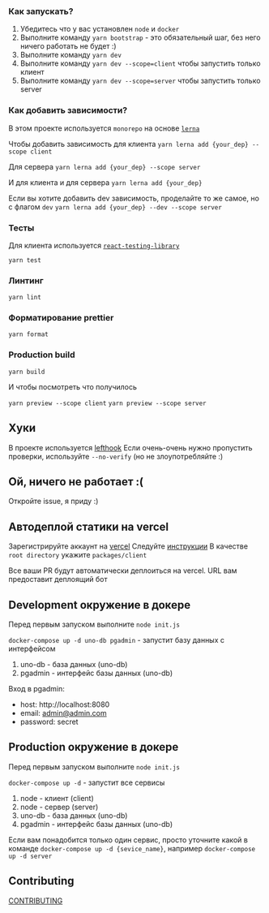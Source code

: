 ### Как запускать?

1. Убедитесь что у вас установлен `node` и `docker`
2. Выполните команду `yarn bootstrap` - это обязательный шаг, без него ничего работать не будет :)
3. Выполните команду `yarn dev`
3. Выполните команду `yarn dev --scope=client` чтобы запустить только клиент
4. Выполните команду `yarn dev --scope=server` чтобы запустить только server


### Как добавить зависимости?
В этом проекте используется `monorepo` на основе [`lerna`](https://github.com/lerna/lerna)

Чтобы добавить зависимость для клиента 
```yarn lerna add {your_dep} --scope client```

Для сервера
```yarn lerna add {your_dep} --scope server```

И для клиента и для сервера
```yarn lerna add {your_dep}```


Если вы хотите добавить dev зависимость, проделайте то же самое, но с флагом `dev`
```yarn lerna add {your_dep} --dev --scope server```


### Тесты

Для клиента используется [`react-testing-library`](https://testing-library.com/docs/react-testing-library/intro/)

```yarn test```

### Линтинг

```yarn lint```

### Форматирование prettier

```yarn format```

### Production build

```yarn build```

И чтобы посмотреть что получилось


`yarn preview --scope client`
`yarn preview --scope server`

## Хуки
В проекте используется [lefthook](https://github.com/evilmartians/lefthook)
Если очень-очень нужно пропустить проверки, используйте `--no-verify` (но не злоупотребляйте :)

## Ой, ничего не работает :(

Откройте issue, я приду :)

## Автодеплой статики на vercel
Зарегистрируйте аккаунт на [vercel](https://vercel.com/)
Следуйте [инструкции](https://vitejs.dev/guide/static-deploy.html#vercel-for-git)
В качестве `root directory` укажите `packages/client`

Все ваши PR будут автоматически деплоиться на vercel. URL вам предоставит деплоящий бот

## Development окружение в докере
Перед первым запуском выполните `node init.js`

`docker-compose up -d uno-db pgadmin` - запустит базу данных с интерфейсом
1. uno-db - база данных (uno-db)
2. pgadmin - интерфейс базы данных (uno-db)

Вход в pgadmin:
* host: http://localhost:8080
* email: admin@admin.com
* password: secret

## Production окружение в докере
Перед первым запуском выполните `node init.js`

`docker-compose up -d` - запустит все сервисы
1. node - клиент (client)
2. node - сервер (server)
3. uno-db - база данных (uno-db)
4. pgadmin - интерфейс базы данных (uno-db)

Если вам понадобится только один сервис, просто уточните какой в команде
`docker-compose up -d {sevice_name}`, например `docker-compose up -d server`

## Contributing

[CONTRIBUTING](./.github/CONTRIBUTING.md)
